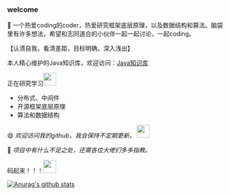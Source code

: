 
### welcome

👋 一个热爱coding的coder，热爱研究框架底层原理，以及数据结构和算法。脑袋里有许多想法，希望和志同道合的小伙伴一起一起讨论，一起coding。

【认清自我，看清差距，目标明确，深入浅出】

本人精心维护的Java知识库，欢迎访问：[Java知识库](https://coderbruis.github.io/docs/)

正在研究学习<img src="https://media.giphy.com/media/WUlplcMpOCEmTGBtBW/giphy.gif" width="30"> 

- 分布式、中间件
- 开源框架底层原理
- 算法和数据结构

😄 <em> 欢迎访问我的github，我会保持不定期更新。
<img src="https://media.giphy.com/media/WUlplcMpOCEmTGBtBW/giphy.gif" width="30"> 
</em></p>

🤔 <em>项目中有什么不足之处，还需各位大佬们多多指教。</em>

码起来！！！<img src="https://media.giphy.com/media/WUlplcMpOCEmTGBtBW/giphy.gif" width="30"> 

[![Anurag's github stats](https://github-readme-stats.vercel.app/api?username=coderbruis&show_icons=true&theme=dark)](https://github.com/anuraghazra/github-readme-stats)

<!--
**coderbruis/coderbruis** is a ✨ _special_ ✨ repository because its `README.md` (this file) appears on your GitHub profile.

Here are some ideas to get you started:

- 🔭 I’m currently working on ...
- 🌱 I’m currently learning ...
- 👯 I’m looking to collaborate on ...
- 🤔 I’m looking for help with ...
- 💬 Ask me about ...
- 📫 How to reach me: ...
- 😄 Pronouns: ...
- ⚡ Fun fact: ...
-->
